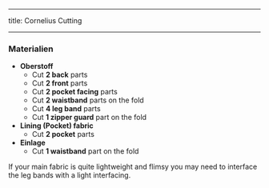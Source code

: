 ***

title: Cornelius Cutting

***

### Materialien

-   **Oberstoff**
    -   Cut **2 back** parts
    -   Cut **2 front** parts
    -   Cut **2 pocket facing** parts
    -   Cut **2 waistband** parts on the fold
    -   Cut **4 leg band** parts
    -   Cut **1 zipper guard** part on the fold
-   **Lining (Pocket) fabric**
    -   Cut **2 pocket** parts
-   **Einlage**
    -   Cut **1 waistband** part on the fold

<Note>

If your main fabric is quite lightweight and flimsy you may need to interface the leg bands with a light interfacing.

</Note>
